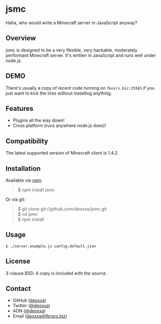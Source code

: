 jsmc
====

Haha, who would write a Minecraft server in JavaScript anyway?

Overview
--------

jsmc is designed to be a very flexible, very hackable, moderately performant
Minecraft server. It's written in JavaScript and runs well under node.js.

DEMO
----

There's usually a copy of recent code running on `fknsrs.biz:25565` if you just
want to kick the tires without installing anything.

Features
--------

* Plugins all the way down!
* Cross platform (runs anywhere node.js does)!

Compatibility
-------------

The latest supported version of Minecraft client is 1.4.2.

Installation
------------

Available via [npm](http://npmjs.org/):

> $ npm install jsmc

Or via git:

> $ git clone git://github.com/deoxxa/jsmc.git  
> $ cd jsmc  
> $ npm install  

Usage
-----

```
$ ./server.example.js config.default.json
```

License
-------

3-clause BSD. A copy is included with the source.

Contact
-------

* GitHub ([deoxxa](http://github.com/deoxxa))
* Twitter ([@deoxxa](http://twitter.com/deoxxa))
* ADN ([@deoxxa](https://alpha.app.net/deoxxa))
* Email ([deoxxa@fknsrs.biz](mailto:deoxxa@fknsrs.biz))

